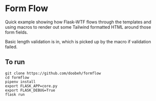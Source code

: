 # Form Flow

Quick example showing how Flask-WTF flows through the templates
and using macros to render out some Tailwind formatted HTML around
those form fields.

Basic length validation is in, which is picked up by the macro if
validation failed.

## To run

    git clone https://github.com/doobeh/formflow
    cd formflow
    pipenv install
    export FLASK_APP=core.py
    export FLASK_DEBUG=True
    flask run
    